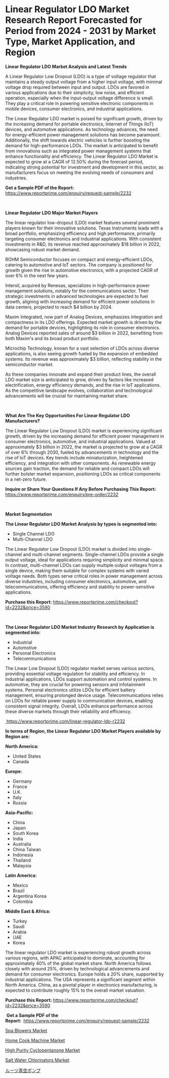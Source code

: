 <p><h1>Linear Regulator LDO Market Research Report Forecasted for Period from 2024 -  2031 by Market Type, Market Application, and Region</h1></p><p><strong>Linear Regulator LDO Market Analysis and Latest Trends</strong></p>
<p><p>A Linear Regulator Low Dropout (LDO) is a type of voltage regulator that maintains a steady output voltage from a higher input voltage, with minimal voltage drop required between input and output. LDOs are favored in various applications due to their simplicity, low noise, and efficient operation, especially when the input-output voltage difference is small. They play a critical role in powering sensitive electronic components in mobile devices, consumer electronics, and industrial applications.</p><p>The Linear Regulator LDO market is poised for significant growth, driven by the increasing demand for portable electronics, Internet of Things (IoT) devices, and automotive applications. As technology advances, the need for energy-efficient power management solutions has become paramount. Additionally, the shift towards electric vehicles is further boosting the demand for high-performance LDOs. The market is anticipated to benefit from innovations such as integrated power management systems that enhance functionality and efficiency. The Linear Regulator LDO Market is expected to grow at a CAGR of 12.50% during the forecast period, indicating strong potential for investment and development in this sector, as manufacturers focus on meeting the evolving needs of consumers and industries.</p></p>
<p><strong>Get a Sample PDF of the Report:&nbsp;</strong> <a href="https://www.reportprime.com/enquiry/request-sample/2232">https://www.reportprime.com/enquiry/request-sample/2232</a></p>
<p>&nbsp;</p>
<p><strong>Linear Regulator LDO Major Market Players</strong></p>
<p><p>The linear regulator low-dropout (LDO) market features several prominent players known for their innovative solutions. Texas Instruments leads with a broad portfolio, emphasizing efficiency and high performance, primarily targeting consumer electronics and industrial applications. With consistent investments in R&D, its revenue reached approximately $18 billion in 2022, showcasing robust market demand.</p><p>ROHM Semiconductor focuses on compact and energy-efficient LDOs, catering to automotive and IoT sectors. The company is positioned for growth given the rise in automotive electronics, with a projected CAGR of over 6% in the next few years.</p><p>Intersil, acquired by Renesas, specializes in high-performance power management solutions, notably for the communications sector. Their strategic investments in advanced technologies are expected to fuel growth, aligning with increasing demand for efficient power solutions in data centers, projected to reach $4 billion by 2024.</p><p>Maxim Integrated, now part of Analog Devices, emphasizes integration and compactness in its LDO offerings. Expected market growth is driven by the demand for portable devices, highlighting its role in consumer electronics. Analog Devices reported sales of around $3 billion in 2022, benefiting from both Maxim's and its broad product portfolio.</p><p>Microchip Technology, known for a vast selection of LDOs across diverse applications, is also seeing growth fueled by the expansion of embedded systems. Its revenue was approximately $3 billion, reflecting stability in the semiconductor market.</p><p>As these companies innovate and expand their product lines, the overall LDO market size is anticipated to grow, driven by factors like increased electrification, energy efficiency demands, and the rise in IoT applications. As the competitive landscape evolves, collaboration and technological advancements will be crucial for maintaining market share.</p></p>
<p>&nbsp;</p>
<p><strong>What Are The Key Opportunities For Linear Regulator LDO Manufacturers?</strong></p>
<p><p>The Linear Regulator Low Dropout (LDO) market is experiencing significant growth, driven by the increasing demand for efficient power management in consumer electronics, automotive, and industrial applications. Valued at approximately $3 billion in 2022, the market is projected to grow at a CAGR of over 6% through 2030, fueled by advancements in technology and the rise of IoT devices. Key trends include miniaturization, heightened efficiency, and integration with other components. As renewable energy sources gain traction, the demand for reliable and compact LDOs will further bolster market expansion, positioning LDOs as critical components in a net-zero future.</p></p>
<p><strong>Inquire or Share Your Questions If Any Before Purchasing This Report:</strong> <a href="https://www.reportprime.com/enquiry/pre-order/2232">https://www.reportprime.com/enquiry/pre-order/2232</a></p>
<p>&nbsp;</p>
<p><strong>Market Segmentation</strong></p>
<p><strong>The Linear Regulator LDO Market Analysis by types is segmented into:</strong></p>
<p><ul><li>Single Channel LDO</li><li>Multi-Channel LDO</li></ul></p>
<p><p>The Linear Regulator Low Dropout (LDO) market is divided into single-channel and multi-channel segments. Single-channel LDOs provide a single output voltage, ideal for applications requiring simplicity and minimal space. In contrast, multi-channel LDOs can supply multiple output voltages from a single device, making them suitable for complex systems with varied voltage needs. Both types serve critical roles in power management across diverse industries, including consumer electronics, automotive, and telecommunications, offering efficiency and stability to power-sensitive applications.</p></p>
<p><strong>Purchase this Report:&nbsp;</strong><a href="https://www.reportprime.com/checkout?id=2232&price=3590">https://www.reportprime.com/checkout?id=2232&price=3590</a></p>
<p>&nbsp;</p>
<p><strong>The Linear Regulator LDO Market Industry Research by Application is segmented into:</strong></p>
<p><ul><li>Industrial</li><li>Automotive</li><li>Personal Electronics</li><li>Telecommunications</li></ul></p>
<p><p>The Linear Low Dropout (LDO) regulator market serves various sectors, providing essential voltage regulation for stability and efficiency. In industrial applications, LDOs support automation and control systems. In automotive, they are crucial for powering sensors and infotainment systems. Personal electronics utilize LDOs for efficient battery management, ensuring prolonged device usage. Telecommunications relies on LDOs for reliable power supply to communication devices, enabling consistent signal integrity. Overall, LDOs enhance performance across these diverse markets through their reliability and efficiency.</p></p>
<p><a href="https://www.reportprime.com/linear-regulator-ldo-r2232">&nbsp;https://www.reportprime.com/linear-regulator-ldo-r2232</a></p>
<p><strong>In terms of Region, the Linear Regulator LDO Market Players available by Region are:</strong></p>
<p>
    <p> <strong> North America: </strong>
        <ul>
            <li>United States</li>
            <li>Canada</li>
        </ul>
        </p> 
    <p> <strong> Europe: </strong>
        <ul>
            <li>Germany</li>
            <li>France</li>
            <li>U.K.</li>
            <li>Italy</li>
            <li>Russia</li>
        </ul>
        </p> 
    <p> <strong> Asia-Pacific: </strong>
        <ul>
            <li>China</li>
            <li>Japan</li>
            <li>South Korea</li>
            <li>India</li>
            <li>Australia</li>
            <li>China Taiwan</li>
            <li>Indonesia</li>
            <li>Thailand</li>
            <li>Malaysia</li>
        </ul>
        </p> 
    <p> <strong> Latin America: </strong>
        <ul>
            <li>Mexico</li>
            <li>Brazil</li>
            <li>Argentina Korea</li>
            <li>Colombia</li>
        </ul>
        </p> 
    <p> <strong> Middle East & Africa: </strong>
        <ul>
            <li>Turkey</li>
            <li>Saudi</li>
            <li>Arabia</li>
            <li>UAE</li>
            <li>Korea</li>
        </ul>
    </p>
    </p>
<p><p>The linear regulator LDO market is experiencing robust growth across various regions, with APAC anticipated to dominate, accounting for approximately 40% of the global market share. North America follows closely with around 25%, driven by technological advancements and demand for consumer electronics. Europe holds a 20% share, supported by industrial applications. The USA represents a significant segment within North America. China, as a pivotal player in electronics manufacturing, is expected to contribute roughly 15% to the overall market valuation.</p></p>
<p><strong>Purchase this Report: </strong><a href="https://www.reportprime.com/checkout?id=2232&price=3590">https://www.reportprime.com/checkout?id=2232&price=3590</a></p>
<p>&nbsp;<strong>Get a Sample PDF of the Report:&nbsp;&nbsp;</strong><a href="https://www.reportprime.com/enquiry/request-sample/2232">https://www.reportprime.com/enquiry/request-sample/2232</a></p>
<p><strong></strong></p>
<p><p><a href="https://www.linkedin.com/pulse/global-spa-blowers-industry-analysis-report-market-size-tyuue?trackingId=LOR7l0pFR3yDnwuJgERerg%3D%3D">Spa Blowers Market</a></p><p><a href="https://medium.com/@ashrafarfi4_21087/navigating-the-global-home-cook-machine-market-landscape-trends-forecasts-and-impact-analysis-df56459c936d">Home Cook Machine Market</a></p><p><a href="https://issuu.com/reportprime-2/docs/high-purity-cyclopentanone-market-s_4320f144849dc8">High Purity Cyclopentanone Market</a></p><p><a href="https://www.linkedin.com/pulse/what-current-future-prospects-salt-water-chlorinators-market-fmhje?trackingId=uHAb%2BKHbT62WgbOrxAkvwg%3D%3D">Salt Water Chlorinators Market</a></p><p><a href="https://medium.com/@alonzomoenrt8956/%E3%82%B0%E3%83%AD%E3%83%BC%E3%83%90%E3%83%AB%E3%81%AA%E6%A0%B9%E4%BB%98%E3%81%8D%E7%9C%9F%E7%A9%BA%E3%83%9D%E3%83%B3%E3%83%97%E5%B8%82%E5%A0%B4%E3%81%AE%E7%8A%B6%E6%B3%81-2024%E5%B9%B4-2031%E5%B9%B4-%E3%81%A8%E5%9C%B0%E5%9F%9F-%E8%A3%BD%E5%93%81-%E3%82%A8%E3%83%B3%E3%83%89%E3%83%A6%E3%83%BC%E3%82%B9%E3%81%AB%E3%82%88%E3%82%8B%E4%BA%88%E6%B8%AC-16537c9d45bf">ルーツ真空ポンプ</a></p></p>